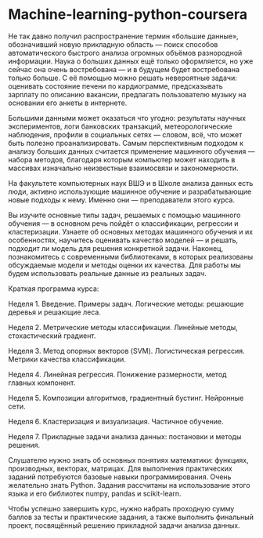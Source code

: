 # Machine-learning-python-coursera

Не так давно получил распространение термин «большие данные», обозначивший новую прикладную область — поиск способов автоматического быстрого анализа огромных объёмов разнородной информации. Наука о больших данных ещё только оформляется, но уже сейчас она очень востребована — и в будущем будет востребована только больше.
С её помощью можно решать невероятные задачи: оценивать состояние печени по кардиограмме, предсказывать зарплату по описанию вакансии, предлагать пользователю музыку на основании его анкеты в интернете.

Большими данными может оказаться что угодно: результаты научных экспериментов, логи банковских транзакций, метеорологические наблюдения, профили в социальных сетях — словом, всё, что может быть полезно проанализировать.
Самым перспективным подходом к анализу больших данных считается применение машинного обучения — набора методов, благодаря которым компьютер может находить в массивах изначально неизвестные взаимосвязи и закономерности.

На факультете компьютерных наук ВШЭ и в Школе анализа данных есть люди, активно использующие машинное обучение и разрабатывающие новые подходы к нему. Именно они — преподаватели этого курса.

Вы изучите основные типы задач, решаемых с помощью машинного обучения — в основном речь пойдёт о классификации, регрессии и кластеризации. Узнаете об основных методах машинного обучения и их особенностях, научитесь оценивать качество моделей — и решать, подходит ли модель для решения конкретной задачи. Наконец, познакомитесь с современными библиотеками, в которых реализованы обсуждаемые модели и методы оценки их качества. Для работы мы будем использовать реальные данные из реальных задач.

Краткая программа курса:

Неделя 1. Введение. Примеры задач. Логические методы: решающие деревья и решающие леса.

Неделя 2. Метрические методы классификации. Линейные методы, стохастический градиент.

Неделя 3. Метод опорных векторов (SVM). Логистическая регрессия. Метрики качества классификации.

Неделя 4. Линейная регрессия. Понижение размерности, метод главных компонент.

Неделя 5. Композиции алгоритмов, градиентный бустинг. Нейронные сети.

Неделя 6. Кластеризация и визуализация. Частичное обучение.

Неделя 7. Прикладные задачи анализа данных: постановки и методы решения.


Слушателю нужно знать об основных понятиях математики: функциях, производных, векторах, матрицах. Для выполнения практических заданий потребуются базовые навыки программирования. Очень желательно знать Python. Задания рассчитаны на использование этого языка и его библиотек numpy, pandas и scikit-learn.

Чтобы успешно завершить курс, нужно набрать проходную сумму баллов за тесты и практические задания, а также выполнить финальный проект, посвящённый решению прикладной задачи анализа данных.

